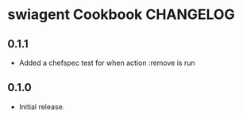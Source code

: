 # swiagent Cookbook CHANGELOG

## 0.1.1

- Added a chefspec test for when action :remove is run

## 0.1.0

- Initial release.
